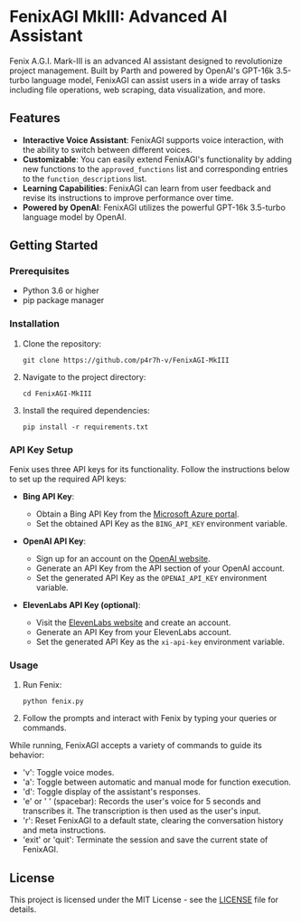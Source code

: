# FenixAGI MkIII: Advanced AI Assistant

Fenix A.G.I. Mark-III is an advanced AI assistant designed to revolutionize project management. Built by Parth and powered by OpenAI's GPT-16k 3.5-turbo language model, FenixAGI can assist users in a wide array of tasks including file operations, web scraping, data visualization, and more.

## Features

- **Interactive Voice Assistant**: FenixAGI supports voice interaction, with the ability to switch between different voices.
- **Customizable**: You can easily extend FenixAGI's functionality by adding new functions to the `approved_functions` list and corresponding entries to the `function_descriptions` list.
- **Learning Capabilities**: FenixAGI can learn from user feedback and revise its instructions to improve performance over time.
- **Powered by OpenAI**: FenixAGI utilizes the powerful GPT-16k 3.5-turbo language model by OpenAI.

## Getting Started

### Prerequisites

- Python 3.6 or higher
- pip package manager

### Installation

1. Clone the repository:

   ```
   git clone https://github.com/p4r7h-v/FenixAGI-MkIII
   ```
2. Navigate to the project directory:
   ```
   cd FenixAGI-MkIII
   ```
3. Install the required dependencies:
   ```
   pip install -r requirements.txt
   ```

### API Key Setup

Fenix uses three API keys for its functionality. Follow the instructions below to set up the required API keys:

- **Bing API Key**:
  - Obtain a Bing API Key from the [Microsoft Azure portal](https://www.microsoft.com/en-us/bing/apis/bing-web-search-api).
  - Set the obtained API Key as the `BING_API_KEY` environment variable.

- **OpenAI API Key**:
  - Sign up for an account on the [OpenAI website](https://platform.openai.com).
  - Generate an API Key from the API section of your OpenAI account.
  - Set the generated API Key as the `OPENAI_API_KEY` environment variable.

- **ElevenLabs API Key (optional)**:
  - Visit the [ElevenLabs website](https://elevenlabs.orbit-experiments.com/) and create an account.
  - Generate an API Key from your ElevenLabs account.
  - Set the generated API Key as the `xi-api-key` environment variable.

### Usage

1. Run Fenix:
   ```
   python fenix.py
   ```
2. Follow the prompts and interact with Fenix by typing your queries or commands.

While running, FenixAGI accepts a variety of commands to guide its behavior:

- 'v': Toggle voice modes.
- 'a': Toggle between automatic and manual mode for function execution.
- 'd': Toggle display of the assistant's responses.
- 'e' or ' ' (spacebar): Records the user's voice for 5 seconds and transcribes it. The transcription is then used as the user's input.
- 'r': Reset FenixAGI to a default state, clearing the conversation history and meta instructions.
- 'exit' or 'quit': Terminate the session and save the current state of FenixAGI.

## License

This project is licensed under the MIT License - see the [LICENSE](LICENSE) file for details.
